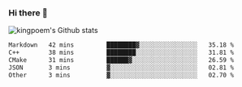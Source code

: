 ### Hi there 👋

![kingpoem's Github stats](https://github-readme-stats.vercel.app/api?username=kingpoem&show_icons=true)

  <!--START_SECTION:waka-->

```txt
Markdown   42 mins         ████████▓░░░░░░░░░░░░░░░░   35.18 %
C++        38 mins         ████████░░░░░░░░░░░░░░░░░   31.81 %
CMake      31 mins         ██████▓░░░░░░░░░░░░░░░░░░   26.59 %
JSON       3 mins          ▓░░░░░░░░░░░░░░░░░░░░░░░░   02.81 %
Other      3 mins          ▓░░░░░░░░░░░░░░░░░░░░░░░░   02.70 %
```

<!--END_SECTION:waka-->
<!--
**kingpoem/kingpoem** is a ✨ _special_ ✨ repository because its `README.md` (this file) appears on your GitHub profile.

Here are some ideas to get you started:

- 🔭 I’m currently working on ...
- 🌱 I’m currently learning ...
- 👯 I’m looking to collaborate on ...
- 🤔 I’m looking for help with ...
- 💬 Ask me about ...
- 📫 How to reach me: ...
- 😄 Pronouns: ...
- ⚡ Fun fact: ...
-->
